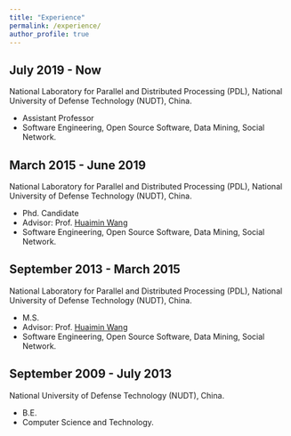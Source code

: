 ```yaml
---
title: "Experience"
permalink: /experience/
author_profile: true
---
```


## July 2019 - Now
National Laboratory for Parallel and Distributed Processing (PDL), National University of Defense Technology (NUDT), China.
* Assistant Professor
* Software Engineering, Open Source Software, Data Mining, Social Network. 

## March 2015 - June 2019
National Laboratory for Parallel and Distributed Processing (PDL), National University of Defense Technology (NUDT), China.
* Phd. Candidate
* Advisor: Prof. [Huaimin Wang](https://dblp.uni-trier.de/pers/hd/w/Wang:Huaimin)
* Software Engineering, Open Source Software, Data Mining, Social Network. 

## September 2013 - March 2015
National Laboratory for Parallel and Distributed Processing (PDL), National University of Defense Technology (NUDT), China. 
* M.S. 
* Advisor: Prof. [Huaimin Wang](https://dblp.uni-trier.de/pers/hd/w/Wang:Huaimin)
* Software Engineering, Open Source Software, Data Mining, Social Network. 

## September 2009 - July 2013
National University of Defense Technology (NUDT), China. 
* B.E. 
* Computer Science and Technology.
